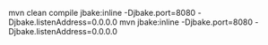 mvn clean compile jbake:inline -Djbake.port=8080 -Djbake.listenAddress=0.0.0.0
mvn jbake:inline -Djbake.port=8080 -Djbake.listenAddress=0.0.0.0
